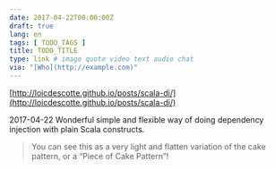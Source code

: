 ```yaml
---
date: 2017-04-22T00:00:00Z
draft: true
lang: en
tags: [ TODO_TAGS ]
title: TODO_TITLE
type: link # image quote video text audio chat
via: "[Who](http://example.com)"
---
```



[http://loicdescotte.github.io/posts/scala-di/](http://loicdescotte.github.io/posts/scala-di/)

2017-04-22
Wonderful simple and flexible way of doing dependency injection with plain Scala constructs.
> You can see this as a very light and flatten variation of the cake pattern, or a “Piece of Cake Pattern”! 

